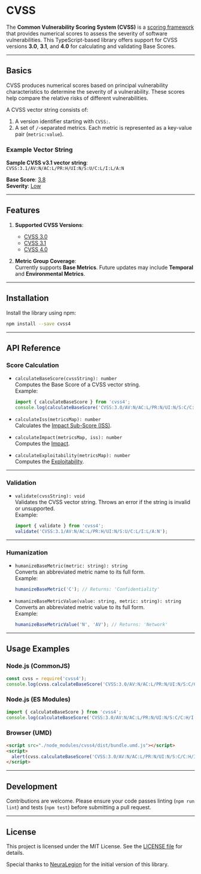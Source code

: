 
# CVSS

The **Common Vulnerability Scoring System (CVSS)** is a [scoring framework](https://www.first.org/cvss/) that provides numerical scores to assess the severity of software vulnerabilities. This TypeScript-based library offers support for CVSS versions **3.0**, **3.1**, and **4.0** for calculating and validating Base Scores.

---

## Basics

CVSS produces numerical scores based on principal vulnerability characteristics to determine the severity of a vulnerability. These scores help compare the relative risks of different vulnerabilities.

A CVSS vector string consists of:

1. A version identifier starting with `CVSS:`.
2. A set of `/`-separated metrics. Each metric is represented as a key-value pair (`metric:value`).

### Example Vector String

**Sample CVSS v3.1 vector string**:  
`CVSS:3.1/AV:N/AC:L/PR:H/UI:N/S:U/C:L/I:L/A:N`

**Base Score**: [3.8](https://www.first.org/cvss/calculator/3.1#CVSS:3.1/AV:N/AC:L/PR:H/UI:N/S:U/C:L/I:L/A:N)  
**Severity**: [Low](https://www.first.org/cvss/calculator/3.1#CVSS:3.1/AV:N/AC:L/PR:H/UI:N/S:U/C:L/I:L/A:N)

---

## Features

1. **Supported CVSS Versions**:  
   - [CVSS 3.0](https://www.first.org/cvss/v3-0/)  
   - [CVSS 3.1](https://www.first.org/cvss/v3-1/)  
   - [CVSS 4.0](https://www.first.org/cvss/v4-0/)  

2. **Metric Group Coverage**:  
   Currently supports **Base Metrics**. Future updates may include **Temporal** and **Environmental Metrics**.

---

## Installation

Install the library using npm:

```bash
npm install --save cvss4
```

---

## API Reference

### **Score Calculation**

- `calculateBaseScore(cvssString): number`  
  Computes the Base Score of a CVSS vector string.  
  Example:  
  ```javascript
  import { calculateBaseScore } from 'cvss4';
  console.log(calculateBaseScore('CVSS:3.0/AV:N/AC:L/PR:N/UI:N/S:C/C:H/I:N/A:N'));
  ```

- `calculateIss(metricsMap): number`  
  Calculates the [Impact Sub-Score (ISS)](https://www.first.org/cvss/v3.1/specification-document#7-1-Base-Metrics-Equations).

- `calculateImpact(metricsMap, iss): number`  
  Computes the [Impact](https://www.first.org/cvss/v3.1/specification-document#7-1-Base-Metrics-Equations).

- `calculateExploitability(metricsMap): number`  
  Computes the [Exploitability](https://www.first.org/cvss/v3.1/specification-document#7-1-Base-Metrics-Equations).

---

### **Validation**

- `validate(cvssString): void`  
  Validates the CVSS vector string. Throws an error if the string is invalid or unsupported.  
  Example:  
  ```javascript
  import { validate } from 'cvss4';
  validate('CVSS:3.1/AV:N/AC:L/PR:H/UI:N/S:U/C:L/I:L/A:N');
  ```

---

### **Humanization**

- `humanizeBaseMetric(metric: string): string`  
  Converts an abbreviated metric name to its full form.  
  Example:  
  ```javascript
  humanizeBaseMetric('C'); // Returns: 'Confidentiality'
  ```

- `humanizeBaseMetricValue(value: string, metric: string): string`  
  Converts an abbreviated metric value to its full form.  
  Example:  
  ```javascript
  humanizeBaseMetricValue('N', 'AV'); // Returns: 'Network'
  ```

---

## Usage Examples

### **Node.js (CommonJS)**

```javascript
const cvss = require('cvss4');
console.log(cvss.calculateBaseScore('CVSS:3.0/AV:N/AC:L/PR:N/UI:N/S:C/C:H/I:N/A:N'));
```

### **Node.js (ES Modules)**

```javascript
import { calculateBaseScore } from 'cvss4';
console.log(calculateBaseScore('CVSS:3.0/AV:N/AC:L/PR:N/UI:N/S:C/C:H/I:N/A:N'));
```

### **Browser (UMD)**

```html
<script src="./node_modules/cvss4/dist/bundle.umd.js"></script>
<script>
  alert(cvss.calculateBaseScore('CVSS:3.0/AV:N/AC:L/PR:N/UI:N/S:C/C:H/I:N/A:N'));
</script>
```

---

## Development

Contributions are welcome. Please ensure your code passes linting (`npm run lint`) and tests (`npm test`) before submitting a pull request.

---

## License

This project is licensed under the MIT License. See the [LICENSE file](LICENSE) for details.

Special thanks to [NeuraLegion](https://github.com/NeuraLegion) for the initial version of this library.
